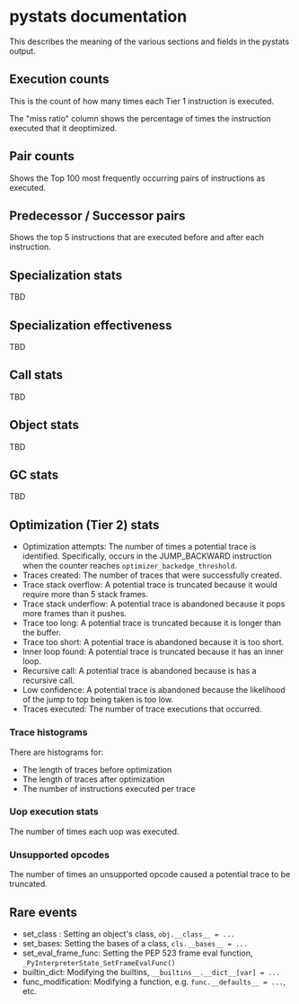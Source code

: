 # pystats documentation

This describes the meaning of the various sections and fields in the pystats output.

## Execution counts

This is the count of how many times each Tier 1 instruction is executed.

The "miss ratio" column shows the percentage of times the instruction executed that it deoptimized.

## Pair counts

Shows the Top 100 most frequently occurring pairs of instructions as executed.

## Predecessor / Successor pairs

Shows the top 5 instructions that are executed before and after each instruction.

## Specialization stats

TBD

## Specialization effectiveness

TBD

## Call stats

TBD

## Object stats

TBD

## GC stats

TBD

## Optimization (Tier 2) stats

- Optimization attempts: The number of times a potential trace is identified.
  Specifically, occurs in the JUMP_BACKWARD instruction when the counter reaches
  `optimizer_backedge_threshold`.
- Traces created: The number of traces that were successfully created.
- Trace stack overflow: A potential trace is truncated because it would require
  more than 5 stack frames.
- Trace stack underflow: A potential trace is abandoned because it pops more
  frames than it pushes.
- Trace too long: A potential trace is truncated because it is longer than the buffer.
- Trace too short: A potential trace is abandoned because it is too short.
- Inner loop found: A potential trace is truncated because it has an inner loop.
- Recursive call: A potential trace is abandoned because is has a recursive
  call.
- Low confidence: A potential trace is abandoned because the likelihood of the
  jump to top being taken is too low.
- Traces executed: The number of trace executions that occurred.

### Trace histograms

There are histograms for:

- The length of traces before optimization
- The length of traces after optimization
- The number of instructions executed per trace

### Uop execution stats

The number of times each uop was executed.

### Unsupported opcodes

The number of times an unsupported opcode caused a potential trace to be truncated.

## Rare events

- set_class : Setting an object's class, `obj.__class__ = ...`
- set_bases: Setting the bases of a class, `cls.__bases__ = ...`
- set_eval_frame_func: Setting the PEP 523 frame eval function,
  `_PyInterpreterState_SetFrameEvalFunc()`
- builtin_dict: Modifying the builtins, `__builtins__.__dict__[var] = ...`
- func_modification: Modifying a function, e.g. `func.__defaults__ = ...`, etc.